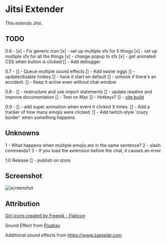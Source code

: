 # Jitsi Extender

This extends Jitsi. 

## TODO 

0.6 - 
[x] - Fix generic icon
[x] - set up multiple sfx for 5 things
[x] - set up multiple sfx for all the things
[x] - change popup to sfx
[x] - get animated CSS when button is clicked
[] - Add debugger

0.7 - 
[] - Queue multiple sound effects
[] - Add easter eggs
[] - update/disable hotkey
[] - have it start on default
[] - unhook if there's an accident. 
[] - Keep it active even without chat window

0.8 -
[] - restructure and use import statements
[] - update readme and improve documentation
[] - Test on Mac
[] - Hotkeys?
[] - [vite build](https://github.com/StarkShang/vite-plugin-chrome-extension)

0.9 - 
[] - add super animation when event it clicked X times.
[] - Add a tracker of how many emojis were clicked.
[] - Add twitch-style 'crazy border' when something happens

## Unknowns
1 - What happens when multiple emojis are in the same sentence?
2 - slash commands?
3 - If you load the extension before the chat, it causes an error. 


1.0 Release
[] - publish on store
     
## Screenshot
![screenshot](/apps/samples/hello-world/assets/screenshot_1280_800.png)


## Attribution

<a href="https://www.flaticon.com/free-icons/girl" title="girl icons">Girl icons created by Freepik - Flaticon</a>

Sound Effect from <a href="https://pixabay.com/sound-effects/?utm_source=link-attribution&amp;utm_medium=referral&amp;utm_campaign=music&amp;utm_content=6185">Pixabay</a>

Additional sound effects from https://www.zapsplat.com
